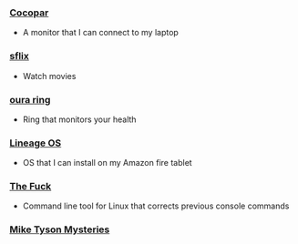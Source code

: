 
### [Cocopar](https://www.amazon.com/s?k=cocopar+portable+monitor&crid=34AJ1SYD8EOQO&sprefix=Cocopar+%2Caps%2C263&ref=nb_sb_ss_pltr-data-refreshed_2_8)
- A monitor that I can connect to my laptop

### [sflix](https://sflix.to/)
- Watch movies

### [oura ring](https://ouraring.com/product/rings)
- Ring that monitors your health

### [Lineage OS](https://www.getdroidtips.com/lineage-os-16-amazon-fire-hd-10/)
- OS that I can install on my Amazon fire tablet

### [The Fuck](https://github.com/nvbn/thefuck)
- Command line tool for Linux that corrects previous console commands

### [Mike Tyson Mysteries](https://m.wcostream.tv/anime/mike-tyson-mysteries)

